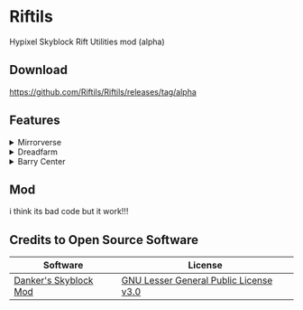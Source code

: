 # Riftils

Hypixel Skyblock Rift Utilities mod (alpha)

## Download

https://github.com/Riftils/Riftils/releases/tag/alpha

## Features

</details><details><summary>Mirrorverse</summary>
  
  ### Solvers
  
  ##### Lava
  - Render outlines on real stone 
  ##### Craft axe
  - Render entities in mirror
  ##### Fake block
  - Render outlines on real blocks
  ##### Jump
  - Render outlines on invisible blocks
  
  ### Original Blocks
  
  
</details><details><summary>Dreadfarm</summary>
  
  - Outline on red mushroom
  
</details><details><summary>Barry Center</summary>
  
  - Show real answer
  
</details>

## Mod

i think its bad code but it work!!!

## Credits to Open Source Software

Software | License
------------ | -------------
[Danker's Skyblock Mod](https://github.com/bowser0000/SkyblockMod) | [GNU Lesser General Public License v3.0](https://github.com/bowser0000/SkyblockMod/blob/master/COPYING)
